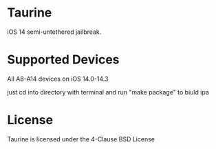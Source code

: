 # Taurine

iOS 14 semi-untethered jailbreak.

# Supported Devices

All A8-A14 devices on iOS 14.0-14.3

just cd into directory with terminal and run "make package" to biuld ipa

# License

Taurine is licensed under the 4-Clause BSD License
